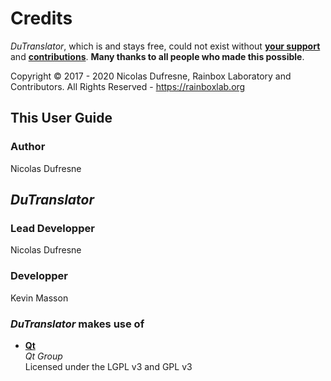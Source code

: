 # Credits

*DuTranslator*, which is and stays free, could not exist without [**your support**](https://rainboxlab.org/about/donate/) and [**contributions**](contributing-guide.md). **Many thanks to all people who made this possible**.

Copyright © 2017 - 2020 Nicolas Dufresne, Rainbox Laboratory and Contributors. All Rights Reserved - https://rainboxlab.org

## This User Guide

### Author

Nicolas Dufresne

## *DuTranslator*

### Lead Developper

Nicolas Dufresne

### Developper

Kevin Masson

### *DuTranslator* makes use of

- [**Qt**](https://www.qt.io)  
*Qt Group*  
Licensed under the LGPL v3 and GPL v3